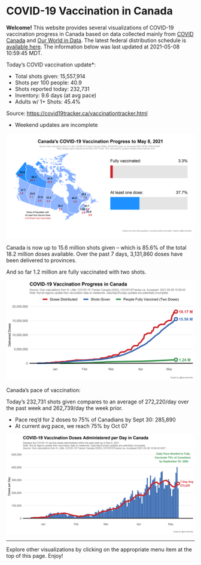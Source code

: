 COVID-19 Vaccination in Canada
==============================

**Welcome!** This website provides several visualizations of COVID-19
vaccination progress in Canada based on data collected mainly from
[COVID Canada](https://covid19tracker.ca/vaccinationtracker.html) and
[Our World in Data](https://ourworldindata.org/covid-vaccinations). The
latest federal distribution schedule is [available
here](https://www.canada.ca/en/public-health/services/diseases/2019-novel-coronavirus-infection/prevention-risks/covid-19-vaccine-treatment/vaccine-rollout.html).
The information below was last updated at 2021-05-08 10:59:45 MDT.

Today’s COVID vaccination update\*:

-   Total shots given: 15,557,914
-   Shots per 100 people: 40.9
-   Shots reported today: 232,731
-   Inventory: 9.6 days (at avg pace)
-   Adults w/ 1+ Shots: 45.4%

Source:
<a href="https://covid19tracker.ca/vaccinationtracker.html" class="uri">https://covid19tracker.ca/vaccinationtracker.html</a>

-   Weekend updates are incomplete

![](Plots/plot_main.png)

Canada is now up to 15.6 million shots given – which is 85.6% of the
total 18.2 million doses available. Over the past 7 days, 3,131,860
doses have been delivered to provinces.

And so far 1.2 million are fully vaccinated with two shots.

![](Plots/plot_total.png)

Canada’s pace of vaccination:

Today’s 232,731 shots given compares to an average of 272,220/day over
the past week and 262,739/day the week prior.

-   Pace req’d for 2 doses to 75% of Canadians by Sept 30: 285,890
-   At current avg pace, we reach 75% by Oct 07

![](Plots/pace_national.png)

------------------------------------------------------------------------

Explore other visualizations by clicking on the appropriate menu item at
the top of this page. Enjoy!
